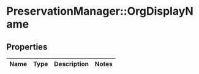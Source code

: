 # PreservationManager::OrgDisplayName

## Properties
Name | Type | Description | Notes
------------ | ------------- | ------------- | -------------

